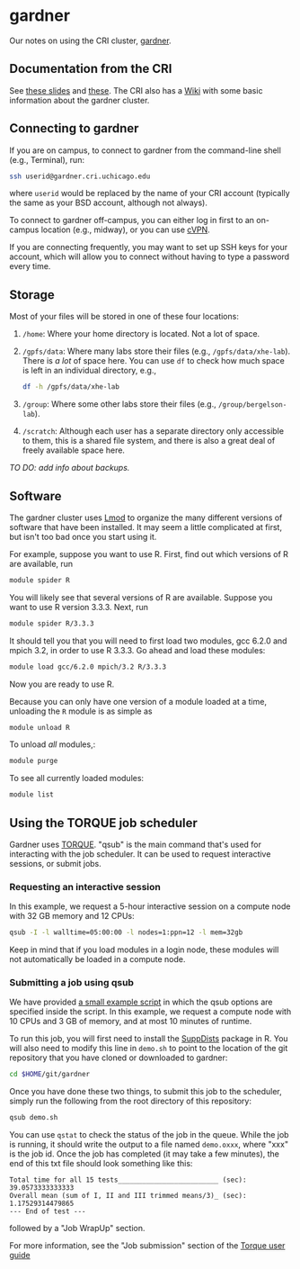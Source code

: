 # gardner

Our notes on using the CRI cluster, [gardner][gardner].

## Documentation from the CRI

See [these slides](gardner-1.pdf) and [these](gardner-2.pdf). The CRI
also has a [Wiki][cri-wiki] with some basic information about the
gardner cluster.

## Connecting to gardner

If you are on campus, to connect to gardner from the command-line
shell (e.g., Terminal), run:

```bash
ssh userid@gardner.cri.uchicago.edu
```

where `userid` would be replaced by the name of your CRI account
(typically the same as your BSD account, although not always).

To connect to gardner off-campus, you can either log in first to an
on-campus location (e.g., midway), or you can use [cVPN][cvpn].

If you are connecting frequently, you may want to set up SSH keys for
your account, which will allow you to connect without having to type a
password every time.

## Storage

Most of your files will be stored in one of these four locations:

1. `/home`: Where your home directory is located. Not a lot of space.

2. `/gpfs/data`: Where many labs store their files (e.g.,
   `/gpfs/data/xhe-lab`). There is *a lot* of space here. You can use
   `df` to check how much space is left in an individual directory, e.g.,

    ```bash
    df -h /gpfs/data/xhe-lab
    ```

3. `/group`: Where some other labs store their files (e.g.,
   `/group/bergelson-lab`).

4. `/scratch`: Although each user has a separate directory only
   accessible to them, this is a shared file system, and there is also
   a great deal of freely available space here.

*TO DO: add info about backups.*

## Software

The gardner cluster uses [Lmod][lmod] to organize the many different
versions of software that have been installed. It may seem a little
complicated at first, but isn't too bad once you start using it.

For example, suppose you want to use R. First, find out which versions
of R are available, run

```bash
module spider R
```

You will likely see that several versions of R are available. Suppose
you want to use R version 3.3.3. Next, run

```bash
module spider R/3.3.3
```

It should tell you that you will need to first load two modules,
gcc 6.2.0 and mpich 3.2, in order to use R 3.3.3. Go ahead and load
these modules:

```bash
module load gcc/6.2.0 mpich/3.2 R/3.3.3
```

Now you are ready to use R.

Because you can only have one version of a module loaded at a time, unloading the `R` module is as simple as 

```bash
module unload R
```

To unload _all_ modules,:

```bash
module purge
```

To see all currently loaded modules:

```bash
module list
```

## Using the TORQUE job scheduler

Gardner uses [TORQUE][torque]. "qsub" is the main command that's used
for interacting with the job scheduler. It can be used to request
interactive sessions, or submit jobs.

### Requesting an interactive session

In this example, we request a 5-hour interactive session on a compute
node with 32 GB memory and 12 CPUs:

```bash
qsub -I -l walltime=05:00:00 -l nodes=1:ppn=12 -l mem=32gb
```

Keep in mind that if you load modules in a login node, these modules
will not automatically be loaded in a compute node.

### Submitting a job using qsub

We have provided [a small example script](demo.sh) in which the qsub
options are specified inside the script. In this example, we request a
compute node with 10 CPUs and 3 GB of memory, and at most 10 minutes
of runtime.

To run this job, you will first need to install the
[SuppDists][suppdists] package in R. You will also need to modify this
line in `demo.sh` to point to the location of the git repository that
you have cloned or downloaded to gardner:

```bash
cd $HOME/git/gardner
```

Once you have done these two
things, to submit this job to the scheduler, simply run the following
from the root directory of this repository:

```R
qsub demo.sh
```

You can use `qstat` to check the status of the job in the queue. While
the job is running, it should write the output to a file named
`demo.oxxx`, where "xxx" is the job id. Once the job has completed (it
may take a few minutes), the end of this txt file should look something
like this:

```
Total time for all 15 tests_________________________ (sec):  39.0573333333333
Overall mean (sum of I, II and III trimmed means/3)_ (sec):  1.17529314479865
--- End of test ---
```

followed by a "Job WrapUp" section.

For more information, see the "Job submission" section of the [Torque
user guide][torque-docs]

[gardner]: http://cri.uchicago.edu/hpc
[cri-wiki]: https://wiki.uchicago.edu/display/public/CRI/Home
[torque]: https://en.wikipedia.org/wiki/TORQUE
[torque-docs]: http://docs.adaptivecomputing.com/torque/6-1-2/adminGuide/torqueAdminGuide-6.1.2.pdf
[cvpn]: https://uchicago.service-now.com/it?id=kb_article&kb=kb00015292
[lmod]: http://lmod.readthedocs.org
[suppdists]: https://cran.r-project.org/package=SuppDists
